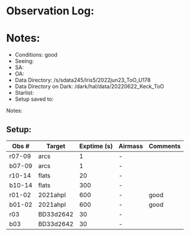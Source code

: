 # Observation Log:

# Notes:

* Conditions: good
* Seeing: 
* SA: 
* OA: 
* Data Directory: /s/sdata245/lris5/2022jun23_ToO_U178
* Data Directory on Dark: /dark/hal/data/20220622_Keck_ToO
* Starlist: 
* Setup saved to: 

Notes:


## Setup:


| Obs #     | Target      | Exptime (s) | Airmass | Comments                                                   |
|-----------|-------------|-------------|---------|------------------------------------------------------------|
|r07-09     |   arcs      |1            |    -    | 
|b07-09     |   arcs      |1            |    -    | 
|r10-14     |   flats     |20           |    -    | 
|b10-14     |   flats     |300          |    -    | 
|r01-02     |   2021ahpl  |600          |    -    | good
|b01-02     |   2021ahpl  |600          |    -    | good
|r03        |   BD33d2642 |30           |    -    |
|b03        |   BD33d2642 |30           |    -    |